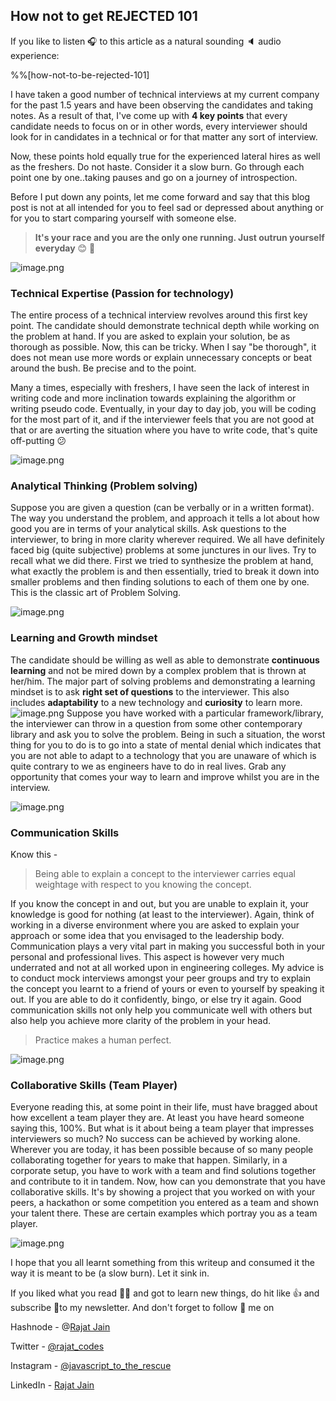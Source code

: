 ## How not to get REJECTED 101

If you like to listen 🎧 to this article as a natural sounding 🔈 audio experience:

%%[how-not-to-be-rejected-101]

I have taken a good number of technical interviews at my current company for the past 1.5 years and have been observing the candidates and taking notes. As a result of that, I've come up with **4 key points** that every candidate needs to focus on or in other words, every interviewer should look for in candidates in a technical or for that matter any sort of interview.

Now, these points hold equally true for the experienced lateral hires as well as the freshers. Do not haste. Consider it a slow burn. Go through each point one by one..taking pauses and go on a journey of introspection.

Before I put down any points, let me come forward and say that this blog post is not at all intended for you to feel sad or depressed about anything or for you to start comparing yourself with someone else. 
> **It's your race and you are the only one running. Just outrun yourself everyday** 😊 🚀

![image.png](https://cdn.hashnode.com/res/hashnode/image/upload/v1623785774084/jr9KE0fv8.png)

### Technical Expertise (Passion for technology)
The entire process of a technical interview revolves around this first key point. The candidate should demonstrate technical depth while working on the problem at hand. If you are asked to explain your solution, be as thorough as possible. Now, this can be tricky. When I say "be thorough", it does not mean use more words or explain unnecessary concepts or beat around the bush. Be precise and to the point.

Many a times, especially with freshers, I have seen the lack of interest in writing code and more inclination towards explaining the algorithm or writing pseudo code. Eventually, in your day to day job, you will be coding for the most part of it, and if the interviewer feels that you are not good at that or are averting the situation where you have to write code, that's quite off-putting 😕

![image.png](https://cdn.hashnode.com/res/hashnode/image/upload/v1623785024025/icyg5ouJm.png)


### Analytical Thinking (Problem solving)
Suppose you are given a question (can be verbally or in a written format). The way you understand the problem, and approach it tells a lot about how good you are in terms of your analytical skills. Ask questions to the interviewer, to bring in more clarity wherever required.
We all have definitely faced big (quite subjective) problems at some junctures in our lives. Try to recall what we did there. First we tried to synthesize the problem at hand, what exactly the problem is and then essentially, tried to break it down into smaller problems and then finding solutions to each of them one by one.
This is the classic art of Problem Solving.

![image.png](https://cdn.hashnode.com/res/hashnode/image/upload/v1623785281919/lhTmhIavQ.png)


### Learning and Growth mindset
The candidate should be willing as well as able to demonstrate **continuous learning** and not be mired down by a complex problem that is thrown at her/him. The major part of solving problems and demonstrating a learning mindset is to ask **right set of questions** to the interviewer. This also includes **adaptability** to a new technology and **curiosity** to learn more.
![image.png](https://cdn.hashnode.com/res/hashnode/image/upload/v1623785534020/efPG3b0q1.png)
Suppose you have worked with a particular framework/library, the interviewer can throw in a question from some other contemporary library and ask you to solve the problem. Being in such a situation, the worst thing for you to do is to go into a state of mental denial which indicates that you are not able to adapt to a technology that you are unaware of which is quite contrary to we as engineers have to do in real lives.
Grab any opportunity that comes your way to learn and improve whilst you are in the interview.

![image.png](https://cdn.hashnode.com/res/hashnode/image/upload/v1623785345346/VeHMxvOmV7.png)

### Communication Skills
Know this -
> Being able to explain a concept to the interviewer carries equal weightage with respect to you knowing the concept. 

If you know the concept in and out, but you are unable to explain it, your knowledge is good for nothing (at least to the interviewer). Again, think of working in a diverse environment where you are asked to explain your approach or some idea that you envisaged to the leadership body. Communication plays a very vital part in making you successful both in your personal and professional lives. This aspect is however very much underrated and not at all worked upon in engineering colleges.
My advice is to conduct mock interviews amongst your peer groups and try to explain the concept you learnt to a friend of yours or even to yourself by speaking it out. If you are able to do it confidently, bingo, or else try it again.
Good communication skills not only help you communicate well with others but also help you achieve more clarity of the problem in your head.
> Practice makes a human perfect.

![image.png](https://cdn.hashnode.com/res/hashnode/image/upload/v1623785408878/SJ3k7liJv.png)

### Collaborative Skills (Team Player)
Everyone reading this, at some point in their life, must have bragged about how excellent a team player they are. At least you have heard someone saying this, 100%. But what is it about being a team player that impresses interviewers so much? 
No success can be achieved by working alone. Wherever you are today, it has been possible because of so many people collaborating together for years to make that happen. Similarly, in a corporate setup, you have to work with a team and find solutions together and contribute to it in tandem.
Now, how can you demonstrate that you have collaborative skills. It's by showing a project that you worked on with your peers, a hackathon or some competition you entered as a team and shown your talent there. These are certain examples which portray you as a team player.

![image.png](https://cdn.hashnode.com/res/hashnode/image/upload/v1623785464510/CoZdsCxtw.png)


I hope that you all learnt something from this writeup and consumed it the way it is meant to be (a slow burn). Let it sink in.

If you liked what you read 🧑‍🏫 and got to learn new things, do hit like 👍 and subscribe 🔖to my newsletter.
And don't forget to follow 🚀 me on

Hashnode - @[Rajat Jain](@rajatexplains)

Twitter - [@rajat_codes](https://twitter.com/rajat_codes)

Instagram - [@javascript_to_the_rescue](https://instagram.com/javascript_to_the_rescue)

LinkedIn - [Rajat Jain](https://www.linkedin.com/in/rajatjain-21/)







